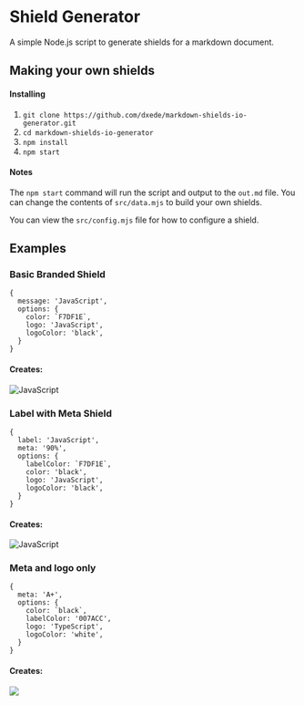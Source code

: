 # Shield Generator
A simple Node.js script to generate shields for a markdown document.

## Making your own shields

#### Installing
1. `git clone https://github.com/dxede/markdown-shields-io-generator.git`
2. `cd markdown-shields-io-generator`
3. `npm install`
4. `npm start`

#### Notes
The `npm start` command will run the script and output to the `out.md` file. You can change the contents of `src/data.mjs` to build your own shields.

You can view the `src/config.mjs` file for how to configure a shield.


## Examples

### Basic Branded Shield
```
{
  message: 'JavaScript',
  options: {
    color: `F7DF1E`,
    logo: 'JavaScript',
    logoColor: 'black',
  }
}
```
#### Creates:
![JavaScript](https://img.shields.io/badge/JavaScript-informational?style=for-the-badge&color=F7DF1E&logo=JavaScript&logoColor=black)


### Label with Meta Shield
```
{
  label: 'JavaScript',
  meta: '90%',
  options: {
    labelColor: `F7DF1E`,
    color: 'black',
    logo: 'JavaScript',
    logoColor: 'black',
  }
}
```
#### Creates:
![JavaScript](https://img.shields.io/badge/JavaScript-A+-informational?style=for-the-badge&color=black&logo=JavaScript&logoColor=black&labelColor=F7DF1E)

### Meta and logo only
```
{
  meta: 'A+',
  options: {
    color: `black`,
    labelColor: '007ACC',
    logo: 'TypeScript',
    logoColor: 'white',
  }
}
```
#### Creates:
![](https://img.shields.io/badge/-A-informational?style=for-the-badge&color=black&logo=TypeScript&logoColor=white&labelColor=007ACC)

